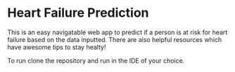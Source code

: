 # Heart Failure Prediction
This is an easy navigatable web app to predict if a person is at risk for heart failure based on the data inputted.
There are also helpful resources which have awesome tips to stay healty!

To run clone the repository and run in the IDE of your choice.
